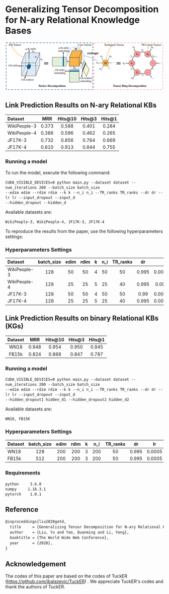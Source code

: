 # Generalizing Tensor Decomposition for N-ary Relational Knowledge Bases

  ![](./GETD.png " The Main Framework of GETD Model")




  ## Link Prediction Results on N-ary Relational KBs

| Dataset      |  MRR  | Hits@10 | Hits@3 | Hits@1 |
| :----------- | :---: | :-----: | :----: | :----: |
| WikiPeople-3 | 0.373 |  0.588  | 0.401  | 0.284  |
| WikiPeople-4 | 0.386 |  0.596  | 0.462  | 0.265  |
| JF17K-3      | 0.732 |  0.856  | 0.764  | 0.669  |
| JF17K-4      | 0.810 |  0.913  | 0.844  | 0.755  |

  ### Running a model

  To run the model, execute the following command:

	CUDA_VISIBLE_DEVICES=0 python main.py --dataset dataset --num_iterations 200 --batch_size batch_size 
  	--edim edim --rdim rdim --k k --n_i n_i --TR_ranks TR_ranks --dr dr --lr lr --input_dropout --input_d 
  	--hidden_dropout --hidden_d

  Available datasets are:
  	
	WikiPeople-3, WikiPeople-4, JF17K-3, JF17K-4

  To reproduce the results from the paper, use the following hyperparameters settings:

  ### Hyperparameters Settings 

| Dataset      | batch_size | edim | rdim | k    | n_i  | TR_ranks |  dr   |          lr           |       input_d        |      hidden_d       |
| :----------- | :--------: | :--: | :--: | ---- | ---- | :------: | :---: | :-------------------: | :------------------: | :-----------------: |
| WikiPeople-3 |    128     |  50  |  50  | 4    | 50   |    50    | 0.995 | 0.0009267003174594345 |  0.3740776415163665  | 0.45137914784181227 |
| WikiPeople-4 |    128     |  25  |  25  | 5    | 25   |    40    | 0.995 | 0.006701566797680926  | 0.46694419227220374  | 0.18148844341064124 |
| JF17K-3      |    128     |  50  |  50  | 4    | 50   |    50    | 0.99  | 0.0008658318809880197 | 0.12747824547053027  |  0.501929359180091  |
| JF17K-4      |    128     |  25  |  25  | 5    | 25   |    40    | 0.995 | 0.0006071265071591076 | 0.010309222253012645 | 0.43198147413900445 |


  ## Link Prediction Results on binary Relational KBs (KGs)

| Dataset |  MRR  | Hits@10 | Hits@3 | Hits@1 |
| :-----: | :---: | :-----: | :----: | :----: |
|  WN18   | 0.948 |  0.954  | 0.950  | 0.945  |
|  FB15k  | 0.824 |  0.888  | 0.847  | 0.787  |


  ### Running a model

  	CUDA_VISIBLE_DEVICES=0 python main.py --dataset dataset --num_iterations 200 --batch_size batch_size 
  	--edim edim --rdim rdim --k k --n_i n_i --TR_ranks TR_ranks --dr dr --lr lr --input_dropout --input_d 
  	--hidden_dropout1 hidden_d1 --hidden_dropout2 hidden_d2 

  Available datasets are:
  	
	WN18, FB15K

  ### Hyperparameters Settings 
| Dataset | batch_size | edim | rdim |  k   | n_i  | TR_ranks |  dr   |   lr   | input_d | hidden_d1 | hidden_d2 |
| :------ | :--------: | :--: | :--: | :--: | :--: | :------: | :---: | :----: | :-----: | :-------: | :-------: |
| WN18    |    128     | 200  | 200  |  3   | 200  |    50    | 0.995 | 0.0005 |   0.2   |    0.1    |    0.2    |
| FB15k   |    512     | 200  | 200  |  3   | 200  |    50    | 0.995 | 0.0005 |   0.3   |    0.5    |    0.0    |


  ### Requirements
  	python     3.6.8
	numpy     1.16.3.1
	pytorch    1.0.1

  ## Reference

  ```latex
  @inproceddings{liu2020getd,
  	title 	  = {Generalizing Tensor Decomposition for N-ary Relational Knowledge Base},
  	author	  = {Liu, Yu and Yao, Quanming and Li, Yong},
  	booktitle = {The World Wide Web Conference},
  	year      = {2020},
  }
  ```

  ## Acknowledgement
  The codes of this paper are based on the codes of TuckER (https://github.com/ibalazevic/TuckER) . We appreciate TuckER's codes and thank the authors of TuckER.

  